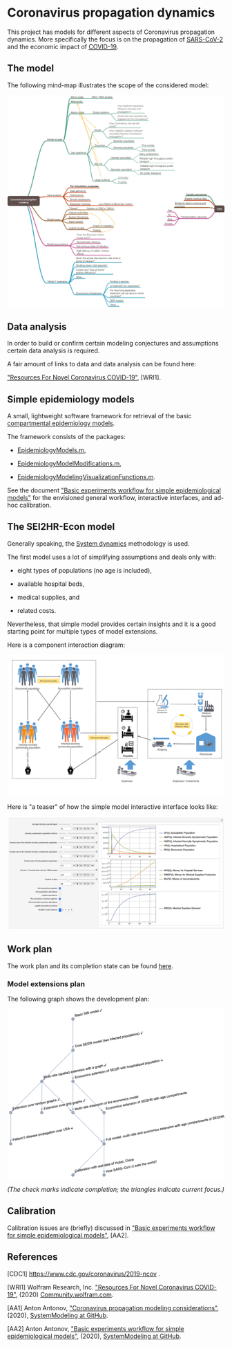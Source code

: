 # Coronavirus propagation dynamics

This project has models for different aspects of Coronavirus propagation dynamics.
More specifically the focus is on the propagation of 
[SARS-CoV-2](https://en.wikipedia.org/wiki/Severe_acute_respiratory_syndrome_coronavirus_2)
and the economic impact of 
[COVID-19](https://en.wikipedia.org/wiki/Coronavirus_disease_2019). 

## The model

The following mind-map illustrates the scope of the considered model:

![Coronavirus-propagation-modeling-mind-map](./Diagrams/Coronavirus-propagation-modeling-mind-map.png)


## Data analysis

In order to build or confirm certain modeling conjectures and assumptions certain data analysis is required.

A fair amount of links to data and data analysis can be found here:

["Resources For Novel Coronavirus COVID-19"](https://community.wolfram.com/groups/-/m/t/1872608), \[WRI1\].

## Simple epidemiology models

A small, lightweight software framework for retrieval of the basic 
[compartmental epidemiology models](https://en.wikipedia.org/wiki/Compartmental_models_in_epidemiology).

The framework consists of the packages:

- [EpidemiologyModels.m](./WL/EpidemiologyModels.m),

- [EpidemiologyModelModifications.m](./WL/EpidemiologyModelModifications.m),

- [EpidemiologyModelingVisualizationFunctions.m](./WL/EpidemiologyModelingVisualizationFunctions.m).

See the document 
["Basic experiments workflow for simple epidemiological models"](./Documents/Basic-experiments-workflow-for-simple-epidemiological-models.md)
for the envisioned general workflow, interactive interfaces, and ad-hoc calibration.   


## The SEI2HR-Econ model

Generally speaking, the 
[System dynamics](https://en.wikipedia.org/wiki/System_dynamics) 
methodology is used. 

The first model uses a lot of simplifying assumptions and deals only with:

- eight types of populations (no age is included),

- available hospital beds,

- medical supplies, and

- related costs.

Nevertheless, that simple model provides certain insights and it is a good starting point for multiple types of
model extensions. 

Here is a component interaction diagram:

![Coronavirus-propagation-simple-dynamics](./Diagrams/Coronavirus-propagation-simple-dynamics.jpeg)

Here is "a teaser" of how the simple model interactive interface looks like:

![Coronavirus-propagation-interactive-modeling-teaser](./Diagrams/Coronavirus-propagation-interactive-modeling-teaser-2.png)

## Work plan

The work plan and its completion state can be found 
[here](./org/Coronavirus-propagation-work-plan.org).

### Model extensions plan

The following graph shows the development plan:
 
 ![Coronavirus-propagation-modeling-development-plan-graph](./Diagrams/Coronavirus-propagation-modeling-development-plan-graph.png)
 
*(The check marks indicate completion; the triangles indicate current focus.)*
 

## Calibration

Calibration issues are (briefly) discussed in
["Basic experiments workflow for simple epidemiological models"](https://github.com/antononcube/SystemModeling/blob/master/Projects/Coronavirus-propagation-dynamics/Documents/Basic-experiments-workflow-for-simple-epidemiological-models.md), 
\[AA2\].

## References

\[CDC1\] https://www.cdc.gov/coronavirus/2019-ncov .

\[WRI1\] Wolfram Research, Inc.
["Resources For Novel Coronavirus COVID-19"](https://community.wolfram.com/groups/-/m/t/1872608), 
(2020)
[Community.wolfram.com](https://community.wolfram.com/). 

\[AA1\] Anton Antonov, 
["Coronavirus propagation modeling considerations"](https://github.com/antononcube/SystemModeling/blob/master/Projects/Coronavirus-propagation-dynamics/Documents/Coronavirus-propagation-modeling-considerations.md), 
(2020), 
[SystemModeling at GitHub](https://github.com/antononcube/SystemModeling).

\[AA2\] Anton Antonov, 
["Basic experiments workflow for simple epidemiological models"](https://github.com/antononcube/SystemModeling/blob/master/Projects/Coronavirus-propagation-dynamics/Documents/Basic-experiments-workflow-for-simple-epidemiological-models.md), 
(2020), 
[SystemModeling at GitHub](https://github.com/antononcube/SystemModeling).

